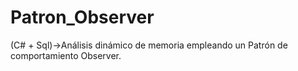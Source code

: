 # Patron_Observer
(C# + Sql)->Análisis dinámico de memoria empleando un Patrón de comportamiento Observer. 

